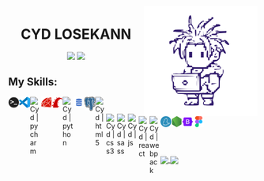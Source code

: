 <img align="right" src="picsvg_download.svg" width="230" />
<h1 align="center">CYD LOSEKANN</h1>
<div align="center">
   <p align="center">
    <a href="https://www.linkedin.com/in/cyd87/" target="_blank"><img src="https://img.shields.io/badge/-LinkedIn-3F3D56?style=for-the-badge&logo=linkedin&logoColor=lightskyblue" width="75"></a>
    <a href="https://www.instagram.com/cydlsk/" target="_blank"><img src="https://img.shields.io/badge/-Instagram-3F3D56?style=for-the-badge&logo=instagram&logoColor=pink" width="100"></a> </p>

</div>



 
## My Skills:
<div style="display: inline_block">
   <a href="https://iterm2.com/">
     <img align="left" alt="Cyd | terminal" width="22px" src="https://raw.githubusercontent.com/github/explore/80688e429a7d4ef2fca1e82350fe8e3517d3494d/topics/terminal/terminal.png"/>
   </a>
   <a href="https://code.visualstudio.com/">
      <img align="left" alt="Cyd | vscode" width="22px" src="https://raw.githubusercontent.com/github/explore/80688e429a7d4ef2fca1e82350fe8e3517d3494d/topics/visual-studio-code/visual-studio-code.png" />
   </a>
   <a href="https://www.jetbrains.com/pycharm/">
      <img align="left" alt="Cyd | pycharm" width="22px" src="https://upload.wikimedia.org/wikipedia/commons/thumb/1/1d/PyCharm_Icon.svg/1200px-PyCharm_Icon.svg.png" />
   </a>
   <a href="https://www.ruby-lang.org/">
      <img align="left" alt="Cyd | ruby" width="22px" src="https://github.com/devicons/devicon/raw/master/icons/ruby/ruby-plain.svg" />
   </a>
   <a href="https://rubyonrails.org/">
      <img align="left" alt="Cyd | rails" width="22px" src="https://github.com/devicons/devicon/raw/master/icons/rails/rails-plain.svg" />
   </a>
   <a href="https://www.python.org/">
      <img align="left" alt="Cyd | python" width="22px" src="https://raw.githubusercontent.com/danielcranney/readme-generator/main/public/icons/skills/python-colored.svg" />
   </a>
   <a href="https://www.sqlite.org/">
      <img align="left" alt="Cyd | sqlite" width="22px" src="https://raw.githubusercontent.com/github/explore/80688e429a7d4ef2fca1e82350fe8e3517d3494d/topics/sql/sql.png" />
   </a>
   <a href="https://www.postgresql.org/">
    <img align="left" alt="Cyd | postgre" width="22px" src="https://raw.githubusercontent.com/github/explore/80688e429a7d4ef2fca1e82350fe8e3517d3494d/topics/postgresql/postgresql.png" width="22" height="28" alt="postgresql"/>
   </a>
   <a href="https://developer.mozilla.org/en-US/docs/Glossary/HTML5"> 
      <img align="left" alt="Cyd | html5" width="22px" src="https://raw.githubusercontent.com/danielcranney/readme-generator/main/public/icons/skills/html5-colored.svg" alt="html5" />
   </a>
    <br></br>
   <a href="https://developer.mozilla.org/en-US/docs/Web/CSS">
    <img align="left" alt="Cyd | css3" width="22px" src="https://raw.githubusercontent.com/danielcranney/readme-generator/main/public/icons/skills/css3-colored.svg" alt="css3" />
   </a>
   <a href="https://sass-lang.com/documentation/">
    <img align="left" alt="Cyd | sass" width="22px" src="https://raw.githubusercontent.com/danielcranney/readme-generator/main/public/icons/skills/sass-colored.svg" alt="sass" />
   </a>
   <a href="https://developer.mozilla.org/en-US/docs/Web/JavaScript">
    <img align="left" alt="Cyd | js" width="22px" src="https://raw.githubusercontent.com/danielcranney/readme-generator/main/public/icons/skills/javascript-colored.svg" alt="js" />
   </a>
   <a href="https://react.dev/">
    <img align="left" alt="Cyd | react" width="22px" src="https://raw.githubusercontent.com/danielcranney/readme-generator/main/public/icons/skills/react-colored.svg" alt="react" />
   </a>
   <a href="https://webpack.js.org/"> 
    <img align="left" alt="Cyd | webpack" width="22px" src="https://raw.githubusercontent.com/danielcranney/readme-generator/main/public/icons/skills/webpack-colored.svg" alt="webpack" />
   </a>
   <a href="https://yarnpkg.com/">
    <img align="left" alt="Cyd | yarn" width="22px" src="https://github.com/devicons/devicon/blob/master/icons/yarn/yarn-original.svg" alt="yarn" />
   </a>
   <a href="https://nodejs.org/">
    <img align="left" alt="Cyd | node" width="22px" src="https://github.com/devicons/devicon/blob/master/icons/nodejs/nodejs-original.svg" alt="node" />
   </a>
   <a href="https://getbootstrap.com/">
    <img align="left" alt="Cyd | bootstrap" width="22px" src="https://github.com/devicons/devicon/blob/master/icons/bootstrap/bootstrap-original.svg" alt="bootstrap" />
   </a>
   <a href="https://www.figma.com/">
    <img align="left" alt="Cyd | figma" width="22px" src="https://github.com/devicons/devicon/blob/master/icons/figma/figma-original.svg" alt="figma" />
   </a>
</div>
    <br>



   <br><br>
   
<a href="https://github.com/anuraghazra/github-readme-stats">
  <img height=200 align="center" src="https://github-readme-stats.vercel.app/api?username=cydlos&rank_icon=github" />
</a>
<a href="https://github.com/anuraghazra/convoychat">
  <img height=200 align="center" src="https://github-readme-stats.vercel.app/api/top-langs?username=cydlos&layout=compact&hide_progress=true&langs_count=8&card_width=70" />
</a>



